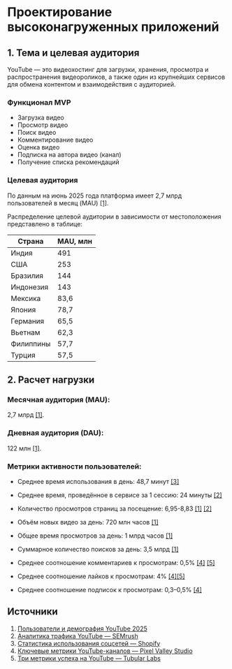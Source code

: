 # Проектирование высоконагруженных приложений

## 1. Тема и целевая аудитория
YouTube — это видеохостинг для загрузки, хранения, просмотра и распространения видеороликов, а также один из крупнейших сервисов для обмена контентом и взаимодействия с аудиторией.

### Функционал MVP

- Загрузка видео  
- Просмотр видео  
- Поиск видео  
- Комментирование видео  
- Оценка видео  
- Подписка на автора видео (канал)  
- Получение списка рекомендаций  

### Целевая аудитория

По данным на июнь 2025 года платформа имеет 2,7 млрд пользователей в месяц (MAU) [[1]](https://www.globalmediainsight.com/blog/youtube-users-statistics/#YouTube_Users_by_Country_2025).

Распределение целевой аудитории в зависимости от местоположения представлено в таблице:

| Страна    | MAU, млн                              |
| --------- | ------------------------------------- |
| Индия     | 491                                   |
| США       | 253                                   |
| Бразилия  | 144                                   |
| Индонезия | 143                                   |
| Мексика   | 83,6                                  |
| Япония    | 78,7                                  |
| Германия  | 65,5                                  |
| Вьетнам   | 62,3                                  |
| Филиппины | 57,7                                  |
| Турция    | 57,5                                  |

## 2. Расчет нагрузки

### Месячная аудитория (MAU): 
2,7 млрд [[1]](https://www.globalmediainsight.com/blog/youtube-users-statistics/#YouTube_Users_by_Country_2025).
### Дневная аудитория (DAU): 
122 млн [[1]](https://www.globalmediainsight.com/blog/youtube-users-statistics/#YouTube_Users_by_Country_2025).
### Метрики активности пользователей:
- Среднее время использования в день: 48,7 минут [[3]](https://www.shopify.com/blog/social-media-marketing-statistics)
- Среднее время, проведённое в сервисе за 1 сессию: 24 минуты [[2]](https://www.semrush.com/seo/26309235) 
- Количество просмотров страниц за посещение: 6,95-8,83 [[1]](https://www.globalmediainsight.com/blog/youtube-users-statistics/#YouTube_Users_by_Country_2025) [[2]](https://www.semrush.com/seo/26309235) 

- Объём новых видео за день: 720 млн часов  [[1]](https://www.globalmediainsight.com/blog/youtube-users-statistics/#YouTube_Users_by_Country_2025)
- Общее время просмотров за день: 1 млрд часов  [[1]](https://www.globalmediainsight.com/blog/youtube-users-statistics/#YouTube_Users_by_Country_2025)
- Суммарное количество поисков за день: 3,5 млрд [[1]](https://www.globalmediainsight.com/blog/youtube-users-statistics/#YouTube_Users_by_Country_2025) 
- Среднее соотношение комментариев к просмотрам: 0,5%  [[4]](https://pixelvalleystudio.com/pmf-articles/4-key-youtube-channel-statistics-and-how-to-calculate-them) [[5]](https://tubularlabs.com/blog/3-metrics-youtube-success/)
- Среднее соотношение лайков к просмотрам: 4%  [[4]](https://pixelvalleystudio.com/pmf-articles/4-key-youtube-channel-statistics-and-how-to-calculate-them)[[5]](https://tubularlabs.com/blog/3-metrics-youtube-success/)
- Среднее соотношение подписок к просмотрам: 0,3–0,5% [[4]](https://pixelvalleystudio.com/pmf-articles/4-key-youtube-channel-statistics-and-how-to-calculate-them)


## Источники
1. [Пользователи и демография YouTube 2025](https://www.globalmediainsight.com/blog/youtube-users-statistics/#YouTube_Users_by_Country_2025)
2. [Аналитика трафика YouTube — SEMrush](https://www.semrush.com/seo/26309235)
3. [Статистика использования соцсетей — Shopify](https://www.shopify.com/blog/social-media-marketing-statistics)
4. [Ключевые метрики YouTube-каналов — Pixel Valley Studio](https://pixelvalleystudio.com/pmf-articles/4-key-youtube-channel-statistics-and-how-to-calculate-them)
5. [Три метрики успеха на YouTube — Tubular Labs](https://tubularlabs.com/blog/3-metrics-youtube-success/)
